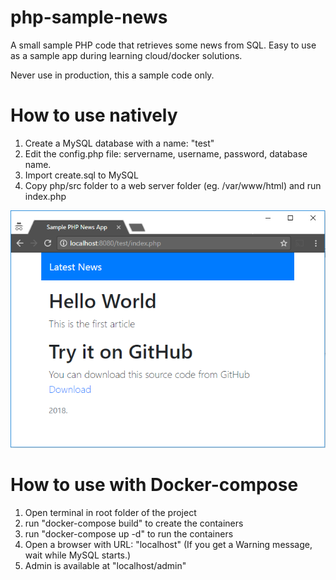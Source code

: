 # php-sample-news
A small sample PHP code that retrieves some news from SQL. Easy to use as a sample app during learning cloud/docker solutions.

Never use in production, this a sample code only.

# How to use natively

 1. Create a MySQL database with a name: "test"
 2. Edit the config.php file: servername, username, password, database name.
 3. Import create.sql to MySQL
 4. Copy php/src folder to a web server folder (eg. /var/www/html) and run index.php

![index.php running in a Browser](intro.png)


# How to use with Docker-compose

 1. Open terminal in root folder of the project
 2. run "docker-compose build" to create the containers
 3. run "docker-compose up -d" to run the containers
 4. Open a browser with URL: "localhost" (If you get a Warning message, wait while MySQL starts.)
 5. Admin is available at "localhost/admin"

